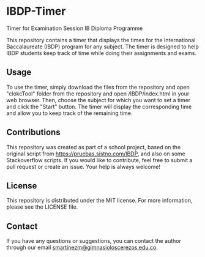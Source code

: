 # IBDP-Timer
Timer for Examination Session IB Diploma Programme

This repository contains a timer that displays the times for the International Baccalaureate (IBDP) program for any subject. The timer is designed to help IBDP students keep track of time while doing their assignments and exams.

## Usage
To use the timer, simply download the files from the repository and open "clokcTool" folder from the repository and open /IBDP/index.html in your web browser. Then, choose the subject for which you want to set a timer and click the "Start" button. The timer will display the corresponding time and allow you to keep track of the remaining time.

## Contributions
This repository was created as part of a school project, based on the original script from https://pruebas.sistno.com/IBDP, and also on some Stackoverflow scripts. If you would like to contribute, feel free to submit a pull request or create an issue. Your help is always welcome!

## License
This repository is distributed under the MIT license. For more information, please see the LICENSE file.

## Contact
If you have any questions or suggestions, you can contact the author through our email smartinezm@gimnasioloscerezos.edu.co.


